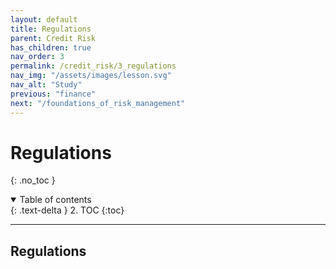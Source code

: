```yaml
---
layout: default
title: Regulations
parent: Credit Risk
has_children: true
nav_order: 3
permalink: /credit_risk/3_regulations
nav_img: "/assets/images/lesson.svg"
nav_alt: "Study"
previous: "finance"
next: "/foundations_of_risk_management"
---
```


# Regulations

{: .no_toc }

<details open markdown="block">
  <summary>
    Table of contents
  </summary>
  {: .text-delta }
2. TOC
{:toc}
</details>

---

<div class="theory" markdown="1">

## Regulations

</div>